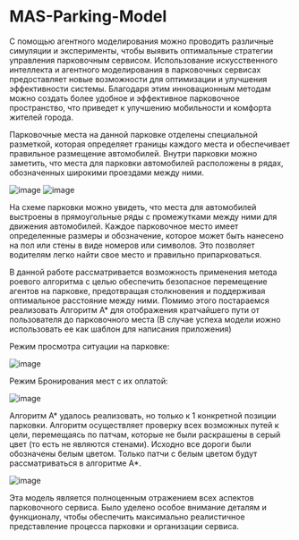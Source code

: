 # MAS-Parking-Model

С помощью агентного моделирования можно проводить различные симуляции и эксперименты, чтобы выявить оптимальные стратегии управления парковочным сервисом. Использование искусственного интеллекта и агентного моделирования в парковочных сервисах предоставляет новые возможности для оптимизации и улучшения эффективности системы. Благодаря этим инновационным методам можно создать более удобное и эффективное парковочное пространство, что приведет к улучшению мобильности и комфорта жителей города.

Парковочные места на данной парковке отделены специальной разметкой, которая определяет границы каждого места и обеспечивает правильное размещение автомобилей. Внутри парковки можно заметить, что места для парковки автомобилей расположены в рядах, обозначенных широкими проездами между ними.

![image](https://github.com/Ulrike13/MAS-Parking-Model/assets/126660175/dc195a53-acc0-4501-ba6a-fdf89d626708)
![image](https://github.com/Ulrike13/MAS-Parking-Model/assets/126660175/4af94e6f-278c-40a8-a0a5-db841bd283c7)

На схеме парковки можно увидеть, что места для автомобилей выстроены в прямоугольные ряды с промежутками между ними для движения автомобилей. 
Каждое парковочное место имеет определенные размеры и обозначение, которое может быть нанесено на пол или стены в виде номеров или символов. Это позволяет водителям легко найти свое место и правильно припарковаться.

В данной работе рассматривается возможность применения метода роевого алгоритма с целью обеспечить безопасное перемещение агентов на парковке, предотвращая столкновения и поддерживая оптимальное расстояние между ними. Помимо этого постараемся реализовать Алгоритм А* для отображения кратчайшего пути от пользователя до парковочного места (В случае успеха модели иожно использовать ее как шаблон для написания приложения)

Режим просмотра ситуации на парковке: 

![image](https://github.com/Ulrike13/MAS-Parking-Model/assets/126660175/c074e018-b4e2-459c-b289-cd39dc8d7bb9)

Режим Бронирования мест с их оплатой:

![image](https://github.com/Ulrike13/MAS-Parking-Model/assets/126660175/35bc3d16-26e8-4d56-9d7e-fa46231ffd03)

Алгоритм А* удалось реализовать, но только к 1 конкретной позиции парковки. Алгоритм осуществляет проверку всех возможных путей к цели, перемещаясь по патчам, которые не были раскрашены в серый цвет (то есть не являются стенами). Исходно все дороги были обозначены белым цветом. Только патчи с белым цветом будут рассматриваться в алгоритме A*.

![image](https://github.com/Ulrike13/MAS-Parking-Model/assets/126660175/83adb240-bbf9-41b9-9a66-b292c2ef0331)

Эта модель является полноценным отражением всех аспектов парковочного сервиса. Было уделено особое внимание деталям и функционалу, чтобы обеспечить максимально реалистичное представление процесса парковки и организации сервиса.
